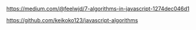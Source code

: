 https://medium.com/@feelwjd/7-algorithms-in-javascript-1274dec046d1


https://github.com/keikoko123/javascript-algorithms
